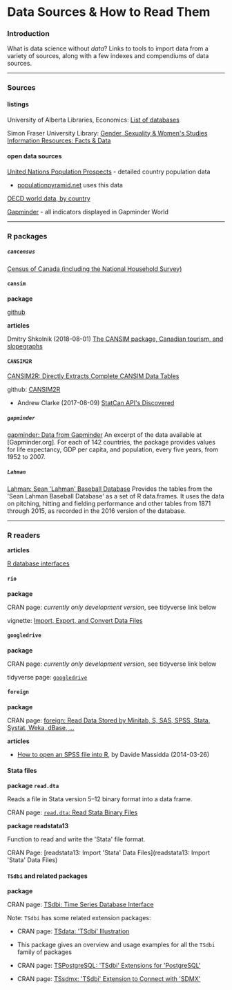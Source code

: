 # Data Sources & How to Read Them

### Introduction

What is data science without _data_?  Links to tools to import data from a variety of sources, along with a few indexes and compendiums of data sources.

---
### Sources

#### listings

University of Alberta Libraries, Economics: [List of databases](http://guides.library.ualberta.ca/c.php?g=329741&p=2334221)

Simon Fraser University Library: [Gender, Sexuality & Women's Studies Information Resources: Facts & Data](http://www.lib.sfu.ca/help/research-assistance/subject/gsws/factsdata)

#### open data sources

[United Nations Population Prospects](https://esa.un.org/unpd/wpp/) - detailed country population data 

* [populationpyramid.net](https://www.populationpyramid.net/) uses this data

[OECD world data, by country](https://data.oecd.org/)

[Gapminder](https://www.gapminder.org/data/) - all indicators displayed in Gapminder World

---

### R packages


##### `cancensus`

[Census of Canada (including the National Household Survey)](https://github.com/mountainMath/cancensus)



#### `cansim`

**package**

[github](https://github.com/mountainMath/cansim)

**articles**

Dmitry Shkolnik (2018-08-01) [The CANSIM package, Canadian tourism, and slopegraphs](https://www.dshkol.com/2018/cansim-package-tourism-slopegraphs/)


#### `CANSIM2R`

[CANSIM2R: Directly Extracts Complete CANSIM Data Tables](https://cran.r-project.org/web/packages/CANSIM2R/index.html)

github: [CANSIM2R](https://github.com/MarcoLugo/CANSIM2R)

* Andrew Clarke (2017-08-09) [StatCan API's Discovered](https://www.mytinyshinys.com/2017/08/09/statcanapi/)


##### `gapminder`

[gapminder: Data from Gapminder](https://cran.r-project.org/web/packages/gapminder/index.html) An excerpt of the data available at [Gapminder.org]. For each of 142 countries, the package provides values for life expectancy, GDP per capita, and population, every five years, from 1952 to 2007. 


##### `Lahman`

[Lahman: Sean 'Lahman' Baseball Database](https://cran.r-project.org/web/packages/Lahman/)  Provides the tables from the 'Sean Lahman Baseball Database' as a set of R data.frames. It uses the data on pitching, hitting and fielding performance and other tables from 1871 through 2015, as recorded in the 2016 version of the database.


---
### R readers

**articles**

[R database interfaces](http://www.burns-stat.com/r-database-interfaces/)


#### `rio`

**package**

CRAN page: _currently only development version_, see tidyverse link below 

vignette: [Import, Export, and Convert Data Files](https://cran.r-project.org/web/packages/rio/vignettes/rio.html)



#### `googledrive`

**package**

CRAN page: _currently only development version_, see tidyverse link below 

tidyverse page: [`googledrive`](https://tidyverse.github.io/googledrive/)



#### `foreign`

**package**

CRAN page: [foreign: Read Data Stored by Minitab, S, SAS, SPSS, Stata, Systat, Weka, dBase, ...]( https://CRAN.R-project.org/package=foreign)

**articles**

* [How to open an SPSS file into R](http://www.milanor.net/blog/how-to-open-an-spss-file-into-r/), by Davide Massidda (2014-03-26)



#### Stata files

**package `read.dta`**

Reads a file in Stata version 5–12 binary format into a data frame.

CRAN page: [`read.dta`: Read Stata Binary Files](http://stat.ethz.ch/R-manual/R-devel/library/foreign/html/read.dta.html)


**package readstata13**

Function to read and write the 'Stata' file format.

CRAN Page: [readstata13: Import 'Stata' Data Files](readstata13: Import 'Stata' Data Files)





#### `TSdbi` and related packages

**package**

CRAN page: [TSdbi: Time Series Database Interface]( https://CRAN.R-project.org/package=TSdbi)

Note: `TSdbi` has some related extension packages:

* CRAN page: [TSdata: 'TSdbi' Illustration](https://cran.r-project.org/web/packages/TSdata/index.html)
*  This package gives an overview and usage examples for all the `TSdbi` family of packages

* CRAN page: [TSPostgreSQL: 'TSdbi' Extensions for 'PostgreSQL'](https://cran.r-project.org/web/packages/TSPostgreSQL/index.html)

* CRAN page: [TSsdmx: 'TSdbi' Extension to Connect with 'SDMX'](https://cran.r-project.org/web/packages/TSsdmx/index.html)


